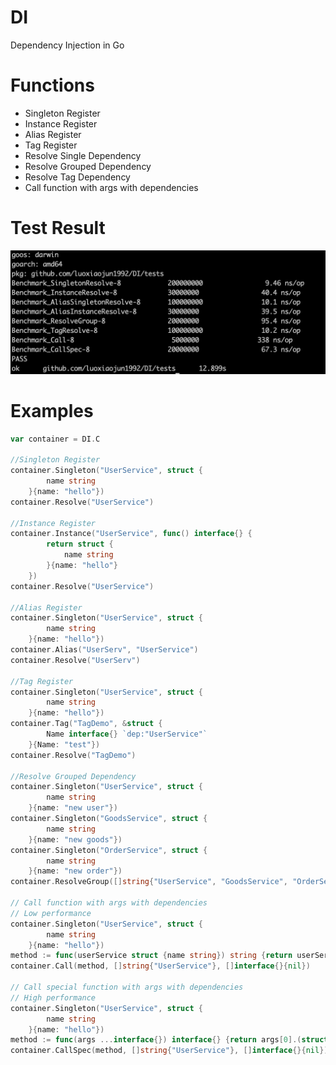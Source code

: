# DI
Dependency Injection in Go

# Functions
* Singleton Register
* Instance Register
* Alias Register
* Tag Register
* Resolve Single Dependency
* Resolve Grouped Dependency
* Resolve Tag Dependency
* Call function with args with dependencies

# Test Result
![](docs/test_result.png)

# Examples
```go
var container = DI.C

//Singleton Register
container.Singleton("UserService", struct {
		name string
	}{name: "hello"})
container.Resolve("UserService")

//Instance Register
container.Instance("UserService", func() interface{} {
		return struct {
			name string
		}{name: "hello"}
	})
container.Resolve("UserService")
	
//Alias Register
container.Singleton("UserService", struct {
		name string
	}{name: "hello"})
container.Alias("UserServ", "UserService")
container.Resolve("UserServ")

//Tag Register
container.Singleton("UserService", struct {
		name string
	}{name: "hello"})
container.Tag("TagDemo", &struct {
		Name interface{} `dep:"UserService"`
	}{Name: "test"})
container.Resolve("TagDemo")

//Resolve Grouped Dependency
container.Singleton("UserService", struct {
		name string
	}{name: "new user"})
container.Singleton("GoodsService", struct {
		name string
	}{name: "new goods"})
container.Singleton("OrderService", struct {
		name string
	}{name: "new order"})
container.ResolveGroup([]string{"UserService", "GoodsService", "OrderService"})

// Call function with args with dependencies
// Low performance
container.Singleton("UserService", struct {
		name string
	}{name: "hello"})
method := func(userService struct {name string}) string {return userService.name}
container.Call(method, []string{"UserService"}, []interface{}{nil})

// Call special function with args with dependencies
// High performance
container.Singleton("UserService", struct {
		name string
	}{name: "hello"})
method := func(args ...interface{}) interface{} {return args[0].(struct{name string}).name}
container.CallSpec(method, []string{"UserService"}, []interface{}{nil})
```
